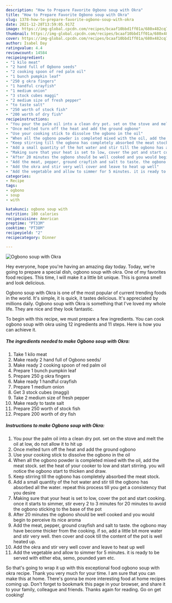 ```yaml
---
description: "How to Prepare Favorite Ogbono soup with Okra"
title: "How to Prepare Favorite Ogbono soup with Okra"
slug: 1378-how-to-prepare-favorite-ogbono-soup-with-okra
date: 2021-12-28T13:59:05.917Z
image: https://img-global.cpcdn.com/recipes/bcaaf10bbd1ff01a/680x482cq70/ogbono-soup-with-okra-recipe-main-photo.jpg
thumbnail: https://img-global.cpcdn.com/recipes/bcaaf10bbd1ff01a/680x482cq70/ogbono-soup-with-okra-recipe-main-photo.jpg
cover: https://img-global.cpcdn.com/recipes/bcaaf10bbd1ff01a/680x482cq70/ogbono-soup-with-okra-recipe-main-photo.jpg
author: Isabel Day
ratingvalue: 4.4
reviewcount: 14584
recipeingredient:
- "1 kilo meat"
- "2 hand full of Ogbono seeds"
- "2 cooking spoon of red palm oil"
- "1 bunch pumpkin leaf"
- "250 g okra fingers"
- "1 handful crayfish"
- "1 medium onion"
- "3 stock cubes maggi"
- "2 medium size of fresh pepper"
- "to taste salt"
- "250 worth of stock fish"
- "200 worth of dry fish"
recipeinstructions:
- "You pour the palm oil into a clean dry pot. set on the stove and melt the oil at low, do not allow it to hit up"
- "Once melted turn off the heat and add the ground ogbono"
- "Use your cooking stick to dissolve the ogbono in the oil"
- "When all the ogbono powder is completed mixed with the oil, add the meat stock. set the heat of your cooker to low and start stirring. you will notice the ogbono start to thicken and draw."
- "Keep stirring till the ogbono has completely absorbed the meat stock."
- "Add a small quantity of the hot water and stir till the ogbono has absorbed all the water. repeat this process till you get a consistency that you desire"
- "Making sure that your heat is set to low, cover the pot and start cooking. once it starts to simmer, stir every 2 to 3 minutes for 20 minutes to avoid the ogbono sticking to the base of the pot"
- "After 20 minutes the ogbono should be well cooked and you would begin to perceive its nice aroma"
- "Add the meat, pepper, ground crayfish and salt to taste. the ogbono may have become thicker from the cooking. if so, add a little bit more water and stir very well. then cover and cook till the content of the pot is well heated up."
- "Add the okra and stir very well cover and leave to heat up well"
- "Add the vegetable and allow to simmer for 5 minutes. it is ready to be served with either eba, semo, pounded yam etc."
categories:
- Recipe
tags:
- ogbono
- soup
- with

katakunci: ogbono soup with 
nutrition: 180 calories
recipecuisine: American
preptime: "PT33M"
cooktime: "PT38M"
recipeyield: "2"
recipecategory: Dinner

---
```



![Ogbono soup with Okra](https://img-global.cpcdn.com/recipes/bcaaf10bbd1ff01a/680x482cq70/ogbono-soup-with-okra-recipe-main-photo.jpg)

Hey everyone, hope you're having an amazing day today. Today, we're going to prepare a special dish, ogbono soup with okra. One of my favorites food recipes. This time, I will make it a little bit unique. This is gonna smell and look delicious.

Ogbono soup with Okra is one of the most popular of current trending foods in the world. It's simple, it is quick, it tastes delicious. It's appreciated by millions daily. Ogbono soup with Okra is something that I've loved my whole life. They are nice and they look fantastic.




To begin with this recipe, we must prepare a few ingredients. You can cook ogbono soup with okra using 12 ingredients and 11 steps. Here is how you can achieve it.

<!--inarticleads1-->

##### The ingredients needed to make Ogbono soup with Okra:

1. Take 1 kilo meat
1. Make ready 2 hand full of Ogbono seeds/
1. Make ready 2 cooking spoon of red palm oil
1. Prepare 1 bunch pumpkin leaf
1. Prepare 250 g okra fingers
1. Make ready 1 handful crayfish
1. Prepare 1 medium onion
1. Get 3 stock cubes (maggi)
1. Take 2 medium size of fresh pepper
1. Make ready to taste salt
1. Prepare 250 worth of stock fish
1. Prepare 200 worth of dry fish




<!--inarticleads2-->

##### Instructions to make Ogbono soup with Okra:

1. You pour the palm oil into a clean dry pot. set on the stove and melt the oil at low, do not allow it to hit up
1. Once melted turn off the heat and add the ground ogbono
1. Use your cooking stick to dissolve the ogbono in the oil
1. When all the ogbono powder is completed mixed with the oil, add the meat stock. set the heat of your cooker to low and start stirring. you will notice the ogbono start to thicken and draw.
1. Keep stirring till the ogbono has completely absorbed the meat stock.
1. Add a small quantity of the hot water and stir till the ogbono has absorbed all the water. repeat this process till you get a consistency that you desire
1. Making sure that your heat is set to low, cover the pot and start cooking. once it starts to simmer, stir every 2 to 3 minutes for 20 minutes to avoid the ogbono sticking to the base of the pot
1. After 20 minutes the ogbono should be well cooked and you would begin to perceive its nice aroma
1. Add the meat, pepper, ground crayfish and salt to taste. the ogbono may have become thicker from the cooking. if so, add a little bit more water and stir very well. then cover and cook till the content of the pot is well heated up.
1. Add the okra and stir very well cover and leave to heat up well
1. Add the vegetable and allow to simmer for 5 minutes. it is ready to be served with either eba, semo, pounded yam etc.




So that's going to wrap it up with this exceptional food ogbono soup with okra recipe. Thank you very much for your time. I am sure that you can make this at home. There's gonna be more interesting food at home recipes coming up. Don't forget to bookmark this page in your browser, and share it to your family, colleague and friends. Thanks again for reading. Go on get cooking!
